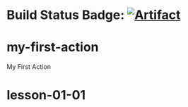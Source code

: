# Build Status Badge: [![Artifact](https://github.com/DKLind/github-actions/actions/workflows/artifact.yml/badge.svg)](https://github.com/DKLind/github-actions/actions/workflows/artifact.yml)

# my-first-action
My First Action
# lesson-01-01
